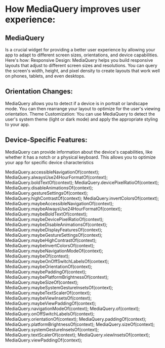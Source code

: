 # How MediaQuery improves user experience:

## MediaQuery
Is a crucial widget for providing a better user experience by allowing your app to adapt to different screen sizes, orientations, and device capabilities. Here's how:
Responsive Design: MediaQuery helps you build responsive layouts that adjust to different screen sizes and resolutions. You can query the screen's width, height, and pixel density to create layouts that work well on phones, tablets, and even desktops.

## Orientation Changes:
MediaQuery allows you to detect if a device is in portrait or landscape mode. You can then rearrange your layout to optimize for the user's viewing orientation.
Theme Customization: You can use MediaQuery to detect the user's system theme (light or dark mode) and apply the appropriate styling to your app.

## Device-Specific Features:
MediaQuery can provide information about the device's capabilities, like whether it has a notch or a physical keyboard. This allows you to optimize your app for specific device characteristics


MediaQuery.accessibleNavigationOf(context);
MediaQuery.alwaysUse24HourFormatOf(context);
MediaQuery.boldTextOf(context);
MediaQuery.devicePixelRatioOf(context);
MediaQuery.disableAnimationsOf(context);
MediaQuery.gestureSettingsOf(context);
MediaQuery.highContrastOf(context);
MediaQuery.invertColorsOf(context);
MediaQuery.maybeAccessibleNavigationOf(context);
MediaQuery.maybeAlwaysUse24HourFormatOf(context);
MediaQuery.maybeBoldTextOf(context);
MediaQuery.maybeDevicePixelRatioOf(context);
MediaQuery.maybeDisableAnimationsOf(context);
MediaQuery.maybeDisplayFeaturesOf(context);
MediaQuery.maybeGestureSettingsOf(context);
MediaQuery.maybeHighContrastOf(context);
MediaQuery.maybeInvertColorsOf(context);
MediaQuery.maybeNavigationModeOf(context);
MediaQuery.maybeOf(context);
MediaQuery.maybeOnOffSwitchLabelsOf(context);
MediaQuery.maybeOrientationOf(context);
MediaQuery.maybePaddingOf(context);
MediaQuery.maybePlatformBrightnessOf(context);
MediaQuery.maybeSizeOf(context);
MediaQuery.maybeSystemGestureInsetsOf(context);
MediaQuery.maybeTextScalerOf(context);
MediaQuery.maybeViewInsetsOf(context);
MediaQuery.maybeViewPaddingOf(context);
MediaQuery.navigationModeOf(context);
MediaQuery.of(context);
MediaQuery.onOffSwitchLabelsOf(context);
MediaQuery.orientationOf(context);
MediaQuery.paddingOf(context);
MediaQuery.platformBrightnessOf(context);
MediaQuery.sizeOf(context);
MediaQuery.systemGestureInsetsOf(context);
MediaQuery.textScalerOf(context);
MediaQuery.viewInsetsOf(context);
MediaQuery.viewPaddingOf(context);
